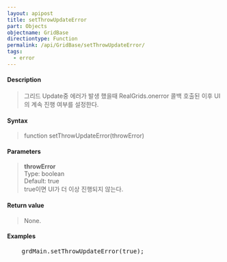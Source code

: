 ```yaml
---
layout: apipost
title: setThrowUpdateError
part: Objects
objectname: GridBase
directiontype: Function
permalink: /api/GridBase/setThrowUpdateError/
tags:
  - error
---
```



#### Description

> 그리드 Update중 에러가 발생 했을때 RealGrids.onerror 콜백 호출된 이후 UI의 계속 진행 여부를 설정한다.

#### Syntax

> function setThrowUpdateError(throwError)

#### Parameters

> **throwError**  
> Type: boolean  
> Default: true  
> true이면 UI가 더 이상 진행되지 않는다.  

#### Return value

> None.

#### Examples 

<pre class="prettyprint">
    grdMain.setThrowUpdateError(true);
</pre>




